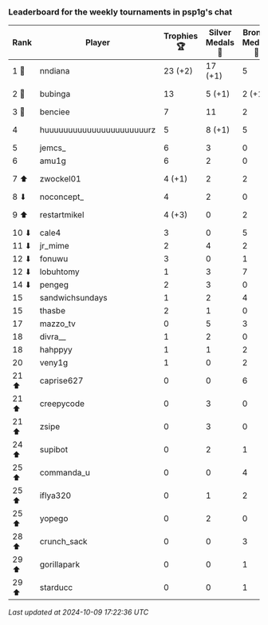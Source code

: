 ### Leaderboard for the weekly tournaments in psp1g's chat
| Rank | Player | Trophies 🏆 | Silver Medals 🥈 | Bronze Medals 🥉 | Points |
|------|--------|-------------|------------------|------------------|--------|
| 1 🥇 | nndiana | 23 (+2) | 17 (+1) | 5 | 88.5 (+7.0) |
| 2 🥈 | bubinga | 13 | 5 (+1) | 2 (+1) | 45.0 (+1.5) |
| 3 🥉 | benciee | 7 | 11 | 2 | 33.0 |
| 4 | huuuuuuuuuuuuuuuuuuuuuurz | 5 | 8 (+1) | 5 | 25.5 (+1.0) |
| 5 | jemcs_ | 6 | 3 | 0 | 21.0 |
| 6 | amu1g | 6 | 2 | 0 | 20.0 |
| 7 ⬆| zwockel01 | 4 (+1) | 2 | 2 | 15.0 (+3.0) |
| 8 ⬇| noconcept_ | 4 | 2 | 0 | 14.0 |
| 9 ⬆| restartmikel | 4 (+3) | 0 | 2 | 13.0 (+9.0) |
| 10 ⬇| cale4 | 3 | 0 | 5 | 11.5 |
| 11 ⬇| jr_mime | 2 | 4 | 2 | 11.0 |
| 12 ⬇| fonuwu | 3 | 0 | 1 | 9.5 |
| 12 ⬇| lobuhtomy | 1 | 3 | 7 | 9.5 |
| 14 ⬇| pengeg | 2 | 3 | 0 | 9.0 |
| 15 | sandwichsundays | 1 | 2 | 4 | 7.0 |
| 15 | thasbe | 2 | 1 | 0 | 7.0 |
| 17 | mazzo_tv | 0 | 5 | 3 | 6.5 |
| 18 | divra__ | 1 | 2 | 0 | 5.0 |
| 18 | hahppyy | 1 | 1 | 2 | 5.0 |
| 20 | veny1g | 1 | 0 | 2 | 4.0 |
| 21 ⬆| caprise627 | 0 | 0 | 6 | 3.0 |
| 21 ⬆| creepycode | 0 | 3 | 0 | 3.0 |
| 21 ⬆| zsipe | 0 | 3 | 0 | 3.0 |
| 24 ⬆| supibot | 0 | 2 | 1 | 2.5 |
| 25 ⬆| commanda_u | 0 | 0 | 4 | 2.0 |
| 25 ⬆| iflya320 | 0 | 1 | 2 | 2.0 |
| 25 ⬆| yopego | 0 | 2 | 0 | 2.0 |
| 28 ⬆| crunch_sack | 0 | 0 | 3 | 1.5 |
| 29 ⬆| gorillapark | 0 | 0 | 1 | 0.5 |
| 29 ⬆| starducc | 0 | 0 | 1 | 0.5 |

_Last updated at 2024-10-09 17:22:36 UTC_